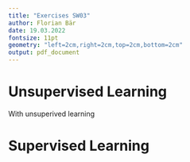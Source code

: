 ```yaml
---
title: "Exercises SW03"
author: Florian Bär
date: 19.03.2022
fontsize: 11pt
geometry: "left=2cm,right=2cm,top=2cm,bottom=2cm"
output: pdf_document
---
```


# Unsupervised Learning
With unsuperived learning 
# Supervised Learning
